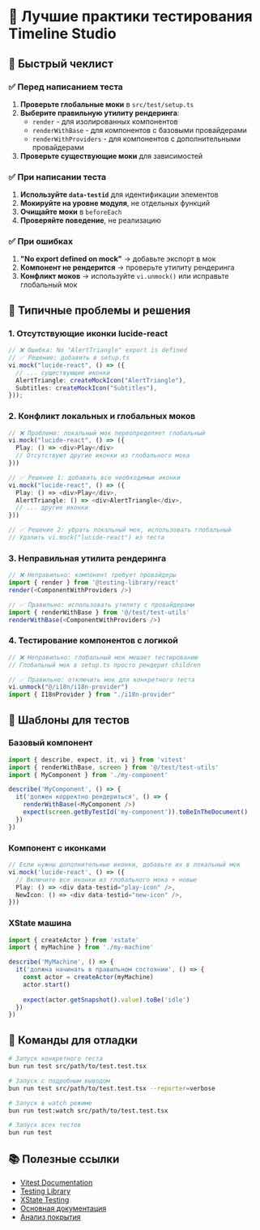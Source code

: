 # 🧪 Лучшие практики тестирования Timeline Studio

## 🎯 Быстрый чеклист

### ✅ Перед написанием теста

1. **Проверьте глобальные моки** в `src/test/setup.ts`
2. **Выберите правильную утилиту рендеринга**:
   - `render` - для изолированных компонентов
   - `renderWithBase` - для компонентов с базовыми провайдерами
   - `renderWithProviders` - для компонентов с дополнительными провайдерами
3. **Проверьте существующие моки** для зависимостей

### ✅ При написании теста

1. **Используйте `data-testid`** для идентификации элементов
2. **Мокируйте на уровне модуля**, не отдельных функций
3. **Очищайте моки** в `beforeEach`
4. **Проверяйте поведение**, не реализацию

### ✅ При ошибках

1. **"No export defined on mock"** → добавьте экспорт в мок
2. **Компонент не рендерится** → проверьте утилиту рендеринга
3. **Конфликт моков** → используйте `vi.unmock()` или исправьте глобальный мок

## 🔧 Типичные проблемы и решения

### 1. Отсутствующие иконки lucide-react

```typescript
// ❌ Ошибка: No "AlertTriangle" export is defined
// ✅ Решение: добавить в setup.ts
vi.mock("lucide-react", () => ({
  // ... существующие иконки
  AlertTriangle: createMockIcon("AlertTriangle"),
  Subtitles: createMockIcon("Subtitles"),
}));
```

### 2. Конфликт локальных и глобальных моков

```typescript
// ❌ Проблема: локальный мок переопределяет глобальный
vi.mock("lucide-react", () => ({
  Play: () => <div>Play</div>
  // Отсутствуют другие иконки из глобального мока
}))

// ✅ Решение 1: добавить все необходимые иконки
vi.mock("lucide-react", () => ({
  Play: () => <div>Play</div>,
  AlertTriangle: () => <div>AlertTriangle</div>,
  // ... другие иконки
}))

// ✅ Решение 2: убрать локальный мок, использовать глобальный
// Удалить vi.mock("lucide-react") из теста
```

### 3. Неправильная утилита рендеринга

```typescript
// ❌ Неправильно: компонент требует провайдеры
import { render } from '@testing-library/react'
render(<ComponentWithProviders />)

// ✅ Правильно: использовать утилиту с провайдерами
import { renderWithBase } from '@/test/test-utils'
renderWithBase(<ComponentWithProviders />)
```

### 4. Тестирование компонентов с логикой

```typescript
// ❌ Неправильно: глобальный мок мешает тестированию
// Глобальный мок в setup.ts просто рендерит children

// ✅ Правильно: отключить мок для конкретного теста
vi.unmock("@/i18n/i18n-provider")
import { I18nProvider } from "./i18n-provider"
```

## 📝 Шаблоны для тестов

### Базовый компонент

```typescript
import { describe, expect, it, vi } from 'vitest'
import { renderWithBase, screen } from '@/test/test-utils'
import { MyComponent } from './my-component'

describe('MyComponent', () => {
  it('должен корректно рендериться', () => {
    renderWithBase(<MyComponent />)
    expect(screen.getByTestId('my-component')).toBeInTheDocument()
  })
})
```

### Компонент с иконками

```typescript
// Если нужны дополнительные иконки, добавьте их в локальный мок
vi.mock('lucide-react', () => ({
  // Включите все иконки из глобального мока + новые
  Play: () => <div data-testid="play-icon" />,
  NewIcon: () => <div data-testid="new-icon" />,
}))
```

### XState машина

```typescript
import { createActor } from 'xstate'
import { myMachine } from './my-machine'

describe('MyMachine', () => {
  it('должна начинать в правильном состоянии', () => {
    const actor = createActor(myMachine)
    actor.start()
    
    expect(actor.getSnapshot().value).toBe('idle')
  })
})
```

## 🚀 Команды для отладки

```bash
# Запуск конкретного теста
bun run test src/path/to/test.test.tsx

# Запуск с подробным выводом
bun run test src/path/to/test.test.tsx --reporter=verbose

# Запуск в watch режиме
bun run test:watch src/path/to/test.test.tsx

# Запуск всех тестов
bun run test
```

## 📚 Полезные ссылки

- [Vitest Documentation](https://vitest.dev/)
- [Testing Library](https://testing-library.com/)
- [XState Testing](https://xstate.js.org/docs/guides/testing.html)
- [Основная документация](./AGENT.md#тестирование)
- [Анализ покрытия](./TESTING_COVERAGE_ANALYSIS.md)
